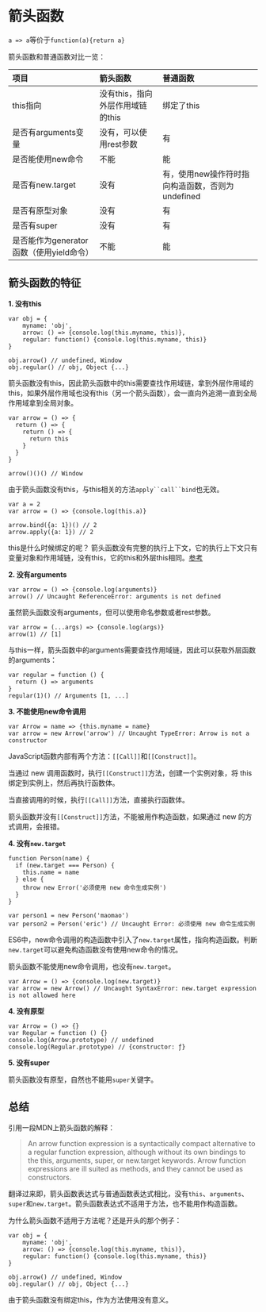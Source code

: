 # 箭头函数

`a => a`等价于`function(a){return a}`

箭头函数和普通函数对比一览：

| **项目** | **箭头函数** | **普通函数** |
| :--- | :--- | :--- |
| this指向 | 没有this，指向外层作用域链的this | 绑定了this |
| 是否有arguments变量 | 没有，可以使用rest参数 | 有 |
| 是否能使用new命令 | 不能 | 能 |
| 是否有new.target | 没有 | 有，使用new操作符时指向构造函数，否则为undefined |
| 是否有原型对象 | 没有 | 有 |
| 是否有super | 没有 | 有 |
| 是否能作为generator函数（使用yield命令） | 不能 | 能 |

## 箭头函数的特征

**1. 没有this**

    var obj = {
	    myname: 'obj',
	    arrow: () => {console.log(this.myname, this)},
	    regular: function() {console.log(this.myname, this)} 
    }

    obj.arrow() // undefined, Window
    obj.regular() // obj, Object {...}

箭头函数没有this，因此箭头函数中的this需要查找作用域链，拿到外层作用域的this，如果外层作用域也没有this（另一个箭头函数），会一直向外追溯一直到全局作用域拿到全局对象。

    var arrow = () => {
      return () => {
        return () => {
          return this
        }
      }
    }

    arrow()()() // Window

由于箭头函数没有this，与this相关的方法`apply``call``bind`也无效。

    var a = 2
    var arrow = () => {console.log(this.a)}

    arrow.bind({a: 1})() // 2
    arrow.apply({a: 1}) // 2

this是什么时候绑定的呢？
箭头函数没有完整的执行上下文，它的执行上下文只有变量对象和作用域链，没有this，它的this和外层this相同。[参考](../JavaScript基础/JavaScript闭包.md)


**2. 没有arguments**

    var arrow = () => {console.log(arguments)}
    arrow() // Uncaught ReferenceError: arguments is not defined
    
虽然箭头函数没有arguments，但可以使用命名参数或者rest参数。
    
    var arrow = (...args) => {console.log(args)}
    arrow(1) // [1]

与this一样，箭头函数中的arguments需要查找作用域链，因此可以获取外层函数的arguments：

    var regular = function () {
      return () => arguments
    }
    regular(1)() // Arguments [1, ...]

**3. 不能使用new命令调用**

    var Arrow = name => {this.myname = name}
    var arrow = new Arrow('arrow') // Uncaught TypeError: Arrow is not a constructor

JavaScript函数内部有两个方法：`[[Call]]`和`[[Construct]]`。

当通过 new 调用函数时，执行`[[Construct]]`方法，创建一个实例对象，将 this 绑定到实例上，然后再执行函数体。

当直接调用的时候，执行`[[Call]]`方法，直接执行函数体。

箭头函数并没有`[[Construct]]`方法，不能被用作构造函数，如果通过 new 的方式调用，会报错。

**4. 没有`new.target`**

    function Person(name) {
      if (new.target === Person) {
        this.name = name
      } else {
        throw new Error('必须使用 new 命令生成实例')
      }
    }

    var person1 = new Person('maomao')
    var person2 = Person('eric') // Uncaught Error: 必须使用 new 命令生成实例

ES6中，new命令调用的构造函数中引入了`new.target`属性，指向构造函数。判断`new.target`可以避免构造函数没有使用new命令的情况。

箭头函数不能使用new命令调用，也没有`new.target`。

    var Arrow = () => {console.log(new.target)}
    var arrow = new Arrow() // Uncaught SyntaxError: new.target expression is not allowed here

**4. 没有原型**

    var Arrow = () => {}
    var Regular = function () {}
    console.log(Arrow.prototype) // undefined
    console.log(Regular.prototype) // {constructor: ƒ}
    
**5. 没有super**

箭头函数没有原型，自然也不能用`super`关键字。

## 总结

引用一段MDN上箭头函数的解释：

> An arrow function expression is a syntactically compact alternative to a regular function expression, although without its own bindings to the this, arguments, super, or new.target keywords. Arrow function expressions are ill suited as methods, and they cannot be used as constructors.

翻译过来即，箭头函数表达式与普通函数表达式相比，没有`this`、`arguments`、`super`和`new.target`。箭头函数表达式不适用于方法，也不能用作构造函数。

为什么箭头函数不适用于方法呢？还是开头的那个例子：

    var obj = {
	    myname: 'obj',
	    arrow: () => {console.log(this.myname, this)},
	    regular: function() {console.log(this.myname, this)} 
    }

    obj.arrow() // undefined, Window
    obj.regular() // obj, Object {...}

由于箭头函数没有绑定this，作为方法使用没有意义。
